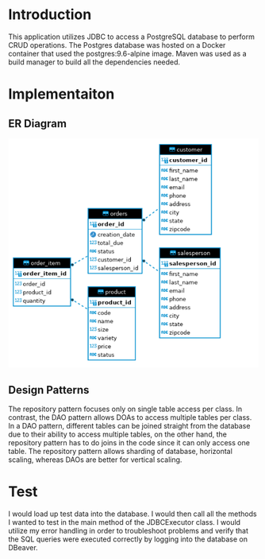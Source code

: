 # Introduction
This application utilizes JDBC to access a PostgreSQL database to perform CRUD operations. The Postgres database was hosted on a Docker container that used the postgres:9.6-alpine image. Maven was used as a build manager to build all the dependencies needed.

# Implementaiton
## ER Diagram
![ERDiagram](./assets/ERDiagram.png)

## Design Patterns
The repository pattern focuses only on single table access per class. In contrast, the DAO pattern allows DOAs to access multiple tables per class. In a DAO pattern, different tables can be joined straight from the database due to their ability to access multiple tables, on the other hand, the repository pattern has to do joins in the code since it can only access one table. The repository pattern allows sharding of database, horizontal scaling, whereas DAOs are better for vertical scaling.

# Test
I would load up test data into the database. I would then call all the methods I wanted to test in the main method of the JDBCExecutor class. I would utilize my error handling in order to troubleshoot problems and verify that the SQL queries were executed correctly by logging into the database on DBeaver.